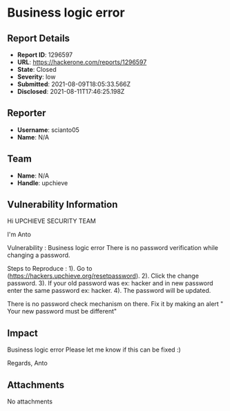 # Business logic error

## Report Details
- **Report ID**: 1296597
- **URL**: https://hackerone.com/reports/1296597
- **State**: Closed
- **Severity**: low
- **Submitted**: 2021-08-09T18:05:33.566Z
- **Disclosed**: 2021-08-11T17:46:25.198Z

## Reporter
- **Username**: scianto05
- **Name**: N/A

## Team
- **Name**: N/A
- **Handle**: upchieve

## Vulnerability Information
Hi UPCHIEVE SECURITY TEAM

I'm Anto

Vulnerability :
Business logic error
There is no password verification while changing a password.

Steps to Reproduce :
1). Go to (https://hackers.upchieve.org/resetpassword).
2). Click the change password.
3). If your old password was ex:  hacker and in new password enter the same password ex: hacker.
4). The password will be updated.

There is no password check mechanism on there.
Fix it by making an alert
" Your new password must be different"

## Impact

Business logic error
Please let me know if this can be fixed :)

Regards,
Anto

## Attachments
No attachments

